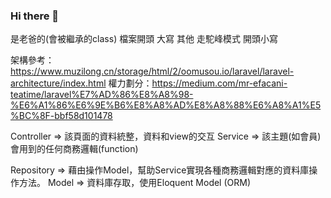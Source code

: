 ### Hi there 👋

<!--
**Opshell/Opshell** is a ✨ _special_ ✨ repository because its `README.md` (this file) appears on your GitHub profile.

Here are some ideas to get you started:

- 🔭 I’m currently working on ...
- 🌱 I’m currently learning ...
- 👯 I’m looking to collaborate on ...
- 🤔 I’m looking for help with ...
- 💬 Ask me about ...
- 📫 How to reach me: ...
- 😄 Pronouns: ...
- ⚡ Fun fact: ...
-->


是老爸的(會被繼承的class)  檔案開頭  大寫
其他  走駝峰模式 開頭小寫

架構參考：https://www.muzilong.cn/storage/html/2/oomusou.io/laravel/laravel-architecture/index.html
權力劃分：https://medium.com/mr-efacani-teatime/laravel%E7%AD%86%E8%A8%98-%E6%A1%86%E6%9E%B6%E8%A8%AD%E8%A8%88%E6%A8%A1%E5%BC%8F-bbf58d101478

Controller => 該頁面的資料統整，資料和view的交互
Service => 該主題(如會員)會用到的任何商務邏輯(function)

Repository => 藉由操作Model，幫助Service實現各種商務邏輯對應的資料庫操作方法。
Model => 資料庫存取，使用Eloquent Model (ORM) 

